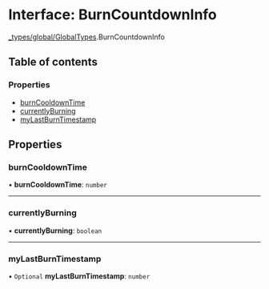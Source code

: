 # Interface: BurnCountdownInfo

[\_types/global/GlobalTypes](../modules/types_global_GlobalTypes.md).BurnCountdownInfo

## Table of contents

### Properties

- [burnCooldownTime](types_global_GlobalTypes.BurnCountdownInfo.md#burncooldowntime)
- [currentlyBurning](types_global_GlobalTypes.BurnCountdownInfo.md#currentlyburning)
- [myLastBurnTimestamp](types_global_GlobalTypes.BurnCountdownInfo.md#mylastburntimestamp)

## Properties

### burnCooldownTime

• **burnCooldownTime**: `number`

---

### currentlyBurning

• **currentlyBurning**: `boolean`

---

### myLastBurnTimestamp

• `Optional` **myLastBurnTimestamp**: `number`
